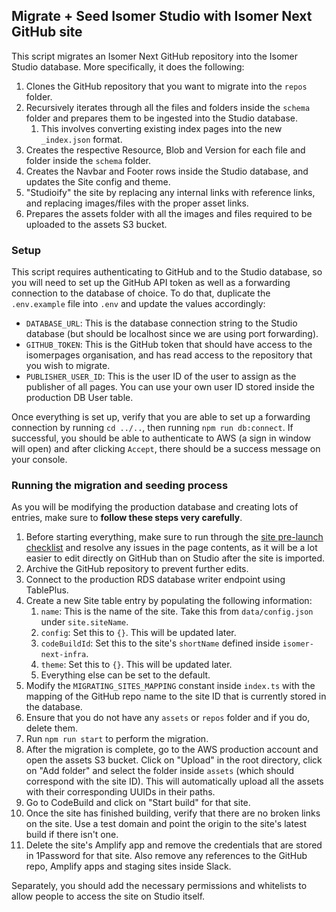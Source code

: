 ## Migrate + Seed Isomer Studio with Isomer Next GitHub site

This script migrates an Isomer Next GitHub repository into the Isomer Studio database. More specifically, it does the following:

1. Clones the GitHub repository that you want to migrate into the `repos` folder.
2. Recursively iterates through all the files and folders inside the `schema` folder and prepares them to be ingested into the Studio database.
   1. This involves converting existing index pages into the new `_index.json` format.
3. Creates the respective Resource, Blob and Version for each file and folder inside the `schema` folder.
4. Creates the Navbar and Footer rows inside the Studio database, and updates the Site config and theme.
5. "Studioify" the site by replacing any internal links with reference links, and replacing images/files with the proper asset links.
6. Prepares the assets folder with all the images and files required to be uploaded to the assets S3 bucket.

### Setup

This script requires authenticating to GitHub and to the Studio database, so you will need to set up the GitHub API token as well as a forwarding connection to the database of choice. To do that, duplicate the `.env.example` file into `.env` and update the values accordingly:

- `DATABASE_URL`: This is the database connection string to the Studio database (but should be localhost since we are using port forwarding).
- `GITHUB_TOKEN`: This is the GitHub token that should have access to the isomerpages organisation, and has read access to the repository that you wish to migrate.
- `PUBLISHER_USER_ID`: This is the user ID of the user to assign as the publisher of all pages. You can use your own user ID stored inside the production DB User table.

Once everything is set up, verify that you are able to set up a forwarding connection by running `cd ../..`, then running `npm run db:connect`. If successful, you should be able to authenticate to AWS (a sign in window will open) and after clicking `Accept`, there should be a success message on your console.

### Running the migration and seeding process

As you will be modifying the production database and creating lots of entries, make sure to **follow these steps very carefully**.

1. Before starting everything, make sure to run through the [site pre-launch checklist](https://www.notion.so/opengov/Sites-pre-launch-checklist-11e77dbba788803d9e30e2bae9c18d73?pvs=4) and resolve any issues in the page contents, as it will be a lot easier to edit directly on GitHub than on Studio after the site is imported.
2. Archive the GitHub repository to prevent further edits.
3. Connect to the production RDS database writer endpoint using TablePlus.
4. Create a new Site table entry by populating the following information:
   1. `name`: This is the name of the site. Take this from `data/config.json` under `site.siteName`.
   2. `config`: Set this to `{}`. This will be updated later.
   3. `codeBuildId`: Set this to the site's `shortName` defined inside `isomer-next-infra`.
   4. `theme`: Set this to `{}`. This will be updated later.
   5. Everything else can be set to the default.
5. Modify the `MIGRATING_SITES_MAPPING` constant inside `index.ts` with the mapping of the GitHub repo name to the site ID that is currently stored in the database.
6. Ensure that you do not have any `assets` or `repos` folder and if you do, delete them.
7. Run `npm run start` to perform the migration.
8. After the migration is complete, go to the AWS production account and open the assets S3 bucket. Click on "Upload" in the root directory, click on "Add folder" and select the folder inside `assets` (which should correspond with the site ID). This will automatically upload all the assets with their corresponding UUIDs in their paths.
9. Go to CodeBuild and click on "Start build" for that site.
10. Once the site has finished building, verify that there are no broken links on the site. Use a test domain and point the origin to the site's latest build if there isn't one.
11. Delete the site's Amplify app and remove the credentials that are stored in 1Password for that site. Also remove any references to the GitHub repo, Amplify apps and staging sites inside Slack.

Separately, you should add the necessary permissions and whitelists to allow people to access the site on Studio itself.
